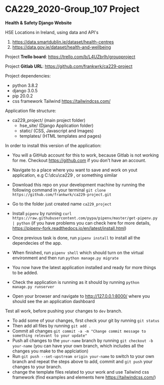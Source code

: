# CA229_2020-Group_107 Project

**Health & Safety Django Website**

HSE Locations in Ireland, using data and API's 

1.  https://data.smartdublin.ie/dataset/health-centres
2.  https://data.gov.ie/dataset/health-and-wellbeing

Project **Trello board**: https://trello.com/b/L4UZbrlh/groupproject

Project **Gitlab URL**: https://github.com/frankwrk/ca229-project

Project dependencies: 
*   python 3.8.2 
*   django 3.0.5
*   pip 20.0.2
*   css framework Tailwind https://tailwindcss.com/

Application file structure: 
- ca229_project/  (main project folder)
    - hse_site/   (Django Application folder)
    - static/     (CSS, Javascript and Images)
    - templates/  (HTML templates and pages) 

In order to install this version of the application: 
*  You will a GitHub account for this to work, because Gitlab is not working for me. Checkout https://github.com if you don't have an account.
*  Navigate to a place where you want to save and work on yout application, e.g C:\dcu\ca229 , or something similar
*  Download this repo on your development machine by running the following command in your terminal `git clone https://github.com/frankwrk/ca229-project.git`
*  Go to the folder just created name `ca229_project`
*  Install `pipenv` by running `curl https://raw.githubusercontent.com/pypa/pipenv/master/get-pipenv.py | python` (if you have problems you can check here for more details, https://pipenv-fork.readthedocs.io/en/latest/install.html)
*  Once previous task is done, run `pipenv install` to install all the dependecies of the app.
*  When finished, run `pipenv shell` which should turn on the virtual environment and then run `python manage.py migrate`
*  You now have the latest application installed and ready for more things to be added.
*  Check the application is running as it should by running `python manage.py runserver` 

*  Open your browser and navigate to http://127.0.0.1:8000/ where you should see the an application dashboard


Test all work, before pushing your changes to `dev` branch.
* To add some of your changes, first check your git by running `git status`
* Then add all files by running `git add .`
* Commit all changes `git commit -a -m "Change commit message to something relevant to your update"`
* Push all changes to the `your-name` branch by running `git checkout -b your-name` (you can have your own branch, which includes all the changes you make to the applciation)
* Run `git push --set-upstream origin your-name` to switch to your own branch and repeat the steps above to add, commit and `git push` your changes to your branch.
* change the template files related to your work and use Tailwind css framework (find examples and elements here https://tailwindcss.com/)